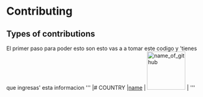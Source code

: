 # Contributing 
## Types of contributions

El primer paso para poder esto son esto 
vas a a tomar este codigo y 'tienes que ingresas' esta informacion
'''
|#  COUNTRY |[name](https://github.com/name_user/) | [<img width="100" src="link_image_profile" alt="name_of_github"/>](https://github.com/name_user/) |
'''

